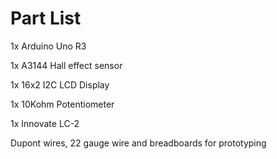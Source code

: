 # Part List
1x Arduino Uno R3


1x A3144 Hall effect sensor


1x 16x2 I2C LCD Display


1x 10Kohm Potentiometer


1x Innovate LC-2


Dupont wires, 22 gauge wire and breadboards for prototyping
